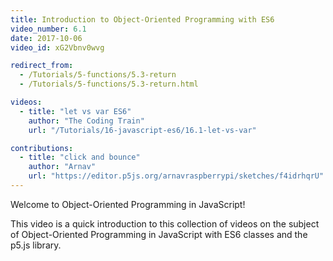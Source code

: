 ```yaml
---
title: Introduction to Object-Oriented Programming with ES6
video_number: 6.1
date: 2017-10-06
video_id: xG2Vbnv0wvg

redirect_from:
  - /Tutorials/5-functions/5.3-return
  - /Tutorials/5-functions/5.3-return.html

videos:
  - title: "let vs var ES6"
    author: "The Coding Train"
    url: "/Tutorials/16-javascript-es6/16.1-let-vs-var"

contributions:
  - title: "click and bounce"
    author: "Arnav"
    url: "https://editor.p5js.org/arnavraspberrypi/sketches/f4idrhqrU"
---
```


Welcome to Object-Oriented Programming in JavaScript!

This video is a quick introduction to this collection of videos on the subject of Object-Oriented Programming in JavaScript with ES6 classes and the p5.js library.
